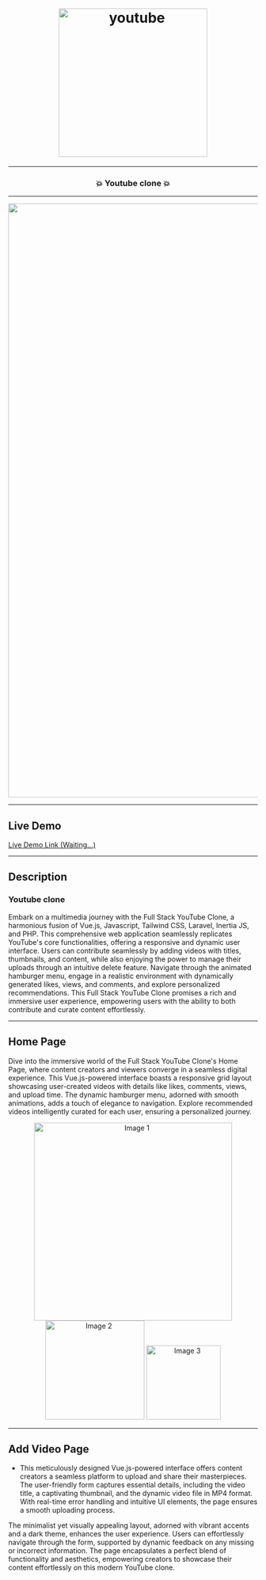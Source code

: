 <h1 align="center">
  <img
    width="300"
    alt="youtube"
    src="https://live.staticflickr.com/65535/53495811903_90892c34a9_m.jpg">
</h1>

---
<h3 align="center">
  <strong>
      💥 Youtube clone 💥
  </strong>
</h3>

---
<p align="center">
  <img 
    width="1200"
    alt="home"
    src="https://live.staticflickr.com/65535/53496737075_f1d6efa86e.jpg"/>
</p>

---
## Live Demo
[Live Demo Link (Waiting...)]()

---

## Description

### Youtube clone

Embark on a multimedia journey with the Full Stack YouTube Clone, a harmonious fusion of Vue.js, Javascript, Tailwind CSS, Laravel, Inertia JS, and PHP. This comprehensive web application seamlessly replicates YouTube's core functionalities, offering a responsive and dynamic user interface. Users can contribute seamlessly by adding videos with titles, thumbnails, and content, while also enjoying the power to manage their uploads through an intuitive delete feature. Navigate through the animated hamburger menu, engage in a realistic environment with dynamically generated likes, views, and comments, and explore personalized recommendations. This Full Stack YouTube Clone promises a rich and immersive user experience, empowering users with the ability to both contribute and curate content effortlessly.

---

## Home Page

Dive into the immersive world of the Full Stack YouTube Clone's Home Page, where content creators and viewers converge in a seamless digital experience. This Vue.js-powered interface boasts a responsive grid layout showcasing user-created videos with details like likes, comments, views, and upload time. The dynamic hamburger menu, adorned with smooth animations, adds a touch of elegance to navigation. Explore recommended videos intelligently curated for each user, ensuring a personalized journey.

<p align="center">
  <img width="400" src="https://live.staticflickr.com/65535/53496328336_ecd52440ae_z.jpg" alt="Image 1">
  
  <img width="200" src="https://live.staticflickr.com/65535/53496628124_b0c57e76e2_n.jpg" alt="Image 2">
  
  <img width="150" src="https://live.staticflickr.com/65535/53496628109_2433e0d853_n.jpg" alt="Image 3">
</p>

---

## Add Video Page

- This meticulously designed Vue.js-powered interface offers content creators a seamless platform to upload and share their masterpieces. The user-friendly form captures essential details, including the video title, a captivating thumbnail, and the dynamic video file in MP4 format. With real-time error handling and intuitive UI elements, the page ensures a smooth uploading process.

The minimalist yet visually appealing layout, adorned with vibrant accents and a dark theme, enhances the user experience. Users can effortlessly navigate through the form, supported by dynamic feedback on any missing or incorrect information. The page encapsulates a perfect blend of functionality and aesthetics, empowering creators to showcase their content effortlessly on this modern YouTube clone.
